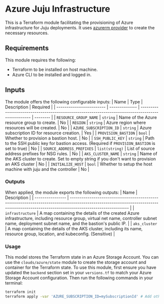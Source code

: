# Azure Juju Infrastructure
This is a Terraform module facilitating the provisioning of Azure infrastructure for Juju deployments. It uses [azurerm provider](https://registry.terraform.io/providers/hashicorp/azurerm/latest/docs) to create the necessary resources.

## Requirements
This module requires the following:
- Terraform to be installed on host machine.
- Azure CLI to be installed and logged in.

## Inputs
The module offers the following configurable inputs:
| Name                      | Type           | Description                                                                                          | Required |
| ------------------------- | -------------- | ---------------------------------------------------------------------------------------------------- | -------- |
| `RESOURCE_GROUP_NAME`     | `string`       | Name of the Azure resource group to create.                                                          | No       |
| `REGION`                  | `string`       | Azure region where resources will be created.                                                        | No       |
| `AZURE_SUBSCRIPTION_ID`   | `string`       | Azure subscription ID for resource creation.                                                         | Yes      |
| `PROVISION_BASTION`       | `bool`         | Whether to provision a bastion host.                                                                 | No       |
| `SSH_PUBLIC_KEY`          | `string`       | Path to the SSH public key for bastion access. (Required if `PROVISION_BASTION` is set to true)      | No       |
| `SOURCE_ADDRESS_PREFIXES` | `list(string)` | List of source address prefixes for NSG rules.                                                       | No       |
| `AKS_CLUSTER_NAME`        | `string`       | Name of the AKS cluster to create. Set to empty string if you don't want to provision an AKS cluster | No       |
| `INITIALIZE_HOST`         | `bool`         | Whether to setup the host machine with juju and the controller                                       | No       |

### Outputs
When applied, the module exports the following outputs:
| Name             | Description                                                                                                                                                                                |
| ---------------- | ------------------------------------------------------------------------------------------------------------------------------------------------------------------------------------------ |
| `infrastructure` | A map containing the details of the created Azure infrastructure, including resource group, virtual net name, controller subnet name, deployment subnet name, and the bastion's public IP. |
| `aks_cluster`    | A map containing the details of the AKS cluster, including its name, resource group, location, and kubeconfig. (Sensitive)                                                                 |

### Usage
This model stores the Terraform state in an Azure Storage Account. You can use the `clouds/azure/state` module to create the storage account and container for the Terraform state.
To use this module, first ensure you have updated the `backend` section set in your `versions.tf` to match your Azure Storage Account configuration. Then run the following commands in your terminal:

```bash
terraform init
terraform apply -var 'AZURE_SUBSCRIPTION_ID=mySubscriptionId' # Add other variables as needed
```